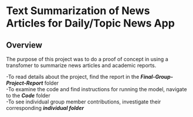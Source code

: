 # Text Summarization of News Articles for Daily/Topic News App

## Overview
The purpose of this project was to do a proof of concept in using a transfomer to summarize news articles and academic reports.  

-To read details about the project, find the report in the ***Final-Group-Project-Report*** folder  
-To examine the code and find instructions for running the model, navigate to the ***Code*** folder  
-To see individual group member contributions, investigate their corresponding ***individual folder***
